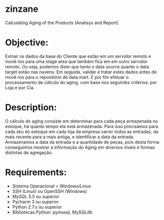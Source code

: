 # zinzane
Calculating Aging of the Products (Analisys and Report)

# Objective: 
Extrair os dados da base do Cliente que estão em um servidor remoto e movê-los para uma stage area que também fica em em outro servidor remoto. Ou seja, podemos dizer que tanto o data source quanto o data target estão nas nuvens. Em seguida, validar e tratar estes dados antes de movê-los para o repositório de data mart. E por fim efetuar o processamento de cálculo do aging, com base nos seguintes critérios: por Loja e por Cia.

# Description: 
O cálculo do aging consiste em determinar para cada peça armazenada no estoque, há quanto tempo ela está armazenada. Para isso precisamos para cada sku do estoque em cada loja da empresa varrer todos as entradas, da mais recente para a mais antiga, e identificar a data da entrada. Armazenamos a data da entrada e a quantidade de peças, pois desta forma conseguimos mostrar a informação do Aging em diversos níveis e formas distintas de agregação.

# Requirements:
  * Sistema Operacional = Windows/Linux
  * SSH (Linux) ou OpenSSH (Windows)
  * MySQL 5.5 ou superior
  * Pycharm 3 ou superior
  * Python 2.7.x ou superior
  * Bibliotecas Python: pymssql, MySQLdb

